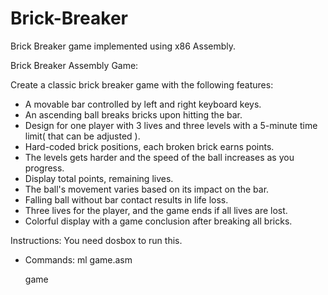 # Brick-Breaker
Brick Breaker game implemented using x86 Assembly.

Brick Breaker Assembly Game:

Create a classic brick breaker game with the following features:

- A movable bar controlled by left and right keyboard keys.
- An ascending ball breaks bricks upon hitting the bar.
- Design for one player with 3 lives and three levels with a 5-minute time limit( that can be adjusted ).
- Hard-coded brick positions, each broken brick earns points.
- The levels gets harder and the speed of the ball increases as you progress.
- Display total points, remaining lives.
- The ball's movement varies based on its impact on the bar.
- Falling ball without bar contact results in life loss.
- Three lives for the player, and the game ends if all lives are lost.
- Colorful display with a game conclusion after breaking all bricks.

Instructions:
You need dosbox to run this.

- Commands:
    ml game.asm
  
    game
